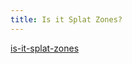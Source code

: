 ```yaml
---
title: Is it Splat Zones?
---
```


[is-it-splat-zones](https://github.com/mvllow/is-it-splat-zones)

